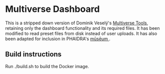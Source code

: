 # Multiverse Dashboard

This is a stripped down version of Dominik Veselý's [Multiverse Tools](https://github.com/d-vesely/multiverse-tools), retaining only the dashboard functionality and its required files. It has been modified to read preset files from disk instead of user uploads. It has also been adapted for inclusion in PHAIDRA's [mūsēum ](https://github.com/phaidra/museum).

## Build instructions

Run ./build.sh to build the Docker image.